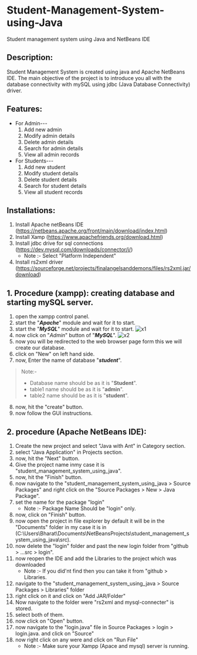# Student-Management-System-using-Java
Student management system using Java and NetBeans IDE

## Description:
Student Management System is created using java and Apache NetBeans IDE. The main objective of the project is to introduce you all with the database connectivity with mySQL using jdbc (Java Database Connectivity) driver.

## Features:
* For Admin---
  1. Add new admin
  2. Modify admin details
  3. Delete admin details
  4. Search for admin details
  5. View all admin records
* For Students---
  1. Add new student 
  2. Modify student details
  3. Delete student details
  4. Search for student details
  5. View all student records


## Installations:
1. Install Apache netBeans IDE (https://netbeans.apache.org/front/main/download/index.html)
2. Install Xamp (https://www.apachefriends.org/download.html)
3. Install jdbc drive for sql connections (https://dev.mysql.com/downloads/connector/j/)
   * Note :- Select "Platform Independent"
5. Install rs2xml driver (https://sourceforge.net/projects/finalangelsanddemons/files/rs2xml.jar/download)




## 1. Procedure (xampp): creating database and starting mySQL server.
1. open the xampp control panel.
2. start the "**_Apache_**" module and wait for it to start.
3. start the "**_MySQL_**" module and wait for it to start.
![x1](https://github.com/the-zoomeee/Student-Management-System-using-java/assets/154297263/5059c644-d6fd-44ed-b92c-2e41f1f85d39)
4. now click on "_Admin_" button of "**_MySQL_**".
![x2](https://github.com/the-zoomeee/Student-Management-System-using-java/assets/154297263/cd12d6bb-79c1-40a1-b096-c3441e57b6c1)
5. now you will be redirected to the web browser page form this we will create our database.
6. click on "New" on left hand side.
7. now, Enter the name of database "**_student_**".
> Note:-
>  * Database name should be as it is "**Student**".
>  * table1 name should be as it is "**admin**".
>  * table2 name should be as it is "**student**".
8. now, hit the "create" button.
9. now follow the GUI instructions.




## 2. procedure (Apache NetBeans IDE):
1. Create the new project and select "Java with Ant" in Category section.
2. select "Java Application" in Projects section.
3. now, hit the "Next" button.
4. Give the project name inmy case it is "student_management_system_using_java".
5. now, hit the "Finish" button.
6. now navigate to the  "student_management_system_using_java > Source Packages" and right click on the "Source Packages > New > Java Package".
7. set the name for the package "login"
   * Note :- Package Name Should be "login" only.
9. now, click on "Finish" button.
10. now open the project in file explorer by default it will be in the "Documents" folder in my case it is in (C:\Users\Bharat\Documents\NetBeansProjects\student_management_system_using_java\src).
11. now delete the "login" folder and past the new login folder from "github > ...src > login".
12. now reopen the IDE and add the Libraries to the project which was downloaded
    * Note :- If you did'nt find then you can take it from "github > Libraries.
13. navigate to the "student_management_system_using_java > Source Packages > Libraries" folder
14. right click on it and click on "Add JAR/Folder"
15. Now navigate to the folder were "rs2xml and mysql-connecter" is stored.
16. select both of them.
17. now click on "Open" button.
18. now navigate to the "login.java" file in Source Packages > login > login.java. and click on "Source"
19. now right click on any were and click on "Run File"
    * Note :- Make sure your Xampp (Apace and mysql) server is running.
